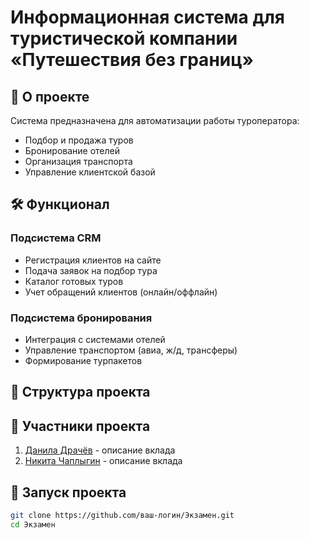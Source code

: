 # Информационная система для туристической компании «Путешествия без границ»

## 📌 О проекте
Система предназначена для автоматизации работы туроператора:
- Подбор и продажа туров
- Бронирование отелей
- Организация транспорта
- Управление клиентской базой

## 🛠 Функционал
### Подсистема CRM
- Регистрация клиентов на сайте
- Подача заявок на подбор тура
- Каталог готовых туров
- Учет обращений клиентов (онлайн/оффлайн)

### Подсистема бронирования
- Интеграция с системами отелей
- Управление транспортом (авиа, ж/д, трансферы)
- Формирование турпакетов

## 📂 Структура проекта

## 👥 Участники проекта
1. [Данила Драчёв](https://github.com/vexis0) - описание вклада
2. [Никита Чаплыгин](https://github.com/логин-сокомандника) - описание вклада

## 🚀 Запуск проекта
```bash
git clone https://github.com/ваш-логин/Экзамен.git
cd Экзамен
